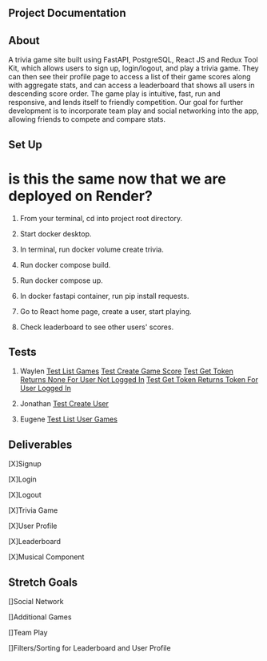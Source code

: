 ## Project Documentation

## About

A trivia game site built using FastAPI, PostgreSQL, React JS and Redux Tool Kit, which allows users to sign up, login/logout, and play a trivia game.
They can then see their profile page to access a list of their game scores along with aggregate stats, and can access a leaderboard that shows all users in descending score order. The game play is intuitive, fast, run and responsive, and lends itself to friendly competition. Our goal for further development is to incorporate team play and social networking into the app, allowing friends to compete and compare stats.

## Set Up
# is this the same now that we are deployed on Render?

1. From your terminal, cd into project root directory.

2. Start docker desktop.

3. In terminal, run docker volume create trivia.

4. Run docker compose build.

5. Run docker compose up.

6. In docker fastapi container, run pip install requests.

7. Go to React home page, create a user, start playing.

8. Check leaderboard to see other users' scores.

## Tests

1. Waylen
   [Test List Games](/fast_api/tests/test_games_routes.py)
   [Test Create Game Score](/fast_api/tests/test_games_routes.py)
   [Test Get Token Returns None For User Not Logged In](/fast_api/tests/test_get_token.py)
   [Test Get Token Returns Token For User Logged In](/fast_api/tests/test_get_token.py)

2. Jonathan
   [Test Create User](/fast_api/tests/test_users_routes.py)

3. Eugene
   [Test List User Games](/fast_api/tests/test_games_routes.py)

## Deliverables

[X]Signup

[X]Login

[X]Logout

[X]Trivia Game

[X]User Profile

[X]Leaderboard

[X]Musical Component
## Stretch Goals

[]Social Network

[]Additional Games

[]Team Play

[]Filters/Sorting for Leaderboard and User Profile
